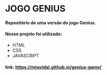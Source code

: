 # JOGO GENIUS

#### Repositório de uma versão do jogo Genius.

#### Nesse projeto foi utilizado:
- HTML
- CSS
- JAVASCRIPT

#### link: https://mtavidal.github.io/genius-game/